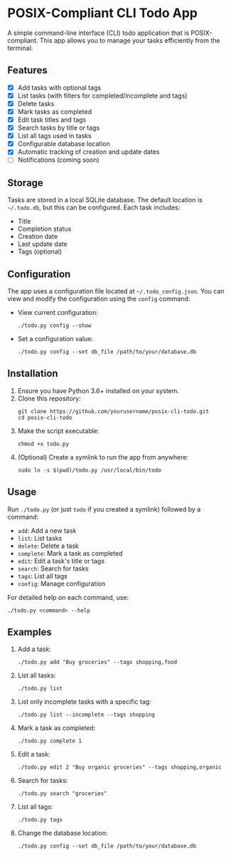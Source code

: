 # POSIX-Compliant CLI Todo App

A simple command-line interface (CLI) todo application that is POSIX-compliant. This app allows you to manage your tasks efficiently from the terminal.

## Features

- [x] Add tasks with optional tags
- [x] List tasks (with filters for completed/incomplete and tags)
- [x] Delete tasks
- [x] Mark tasks as completed
- [x] Edit task titles and tags
- [x] Search tasks by title or tags
- [x] List all tags used in tasks
- [x] Configurable database location
- [x] Automatic tracking of creation and update dates
- [ ] Notifications (coming soon)

## Storage

Tasks are stored in a local SQLite database. The default location is `~/.todo.db`, but this can be configured. Each task includes:
- Title
- Completion status
- Creation date
- Last update date
- Tags (optional)

## Configuration

The app uses a configuration file located at `~/.todo_config.json`. You can view and modify the configuration using the `config` command:

- View current configuration:
  ```
  ./todo.py config --show
  ```
- Set a configuration value:
  ```
  ./todo.py config --set db_file /path/to/your/database.db
  ```

## Installation

1. Ensure you have Python 3.6+ installed on your system.
2. Clone this repository:
   ```
   git clone https://github.com/yourusername/posix-cli-todo.git
   cd posix-cli-todo
   ```
3. Make the script executable:
   ```
   chmod +x todo.py
   ```
4. (Optional) Create a symlink to run the app from anywhere:
   ```
   sudo ln -s $(pwd)/todo.py /usr/local/bin/todo
   ```

## Usage

Run `./todo.py` (or just `todo` if you created a symlink) followed by a command:

- `add`: Add a new task
- `list`: List tasks
- `delete`: Delete a task
- `complete`: Mark a task as completed
- `edit`: Edit a task's title or tags
- `search`: Search for tasks
- `tags`: List all tags
- `config`: Manage configuration

For detailed help on each command, use:
```
./todo.py <command> --help
```

## Examples

1. Add a task:
   ```
   ./todo.py add "Buy groceries" --tags shopping,food
   ```

2. List all tasks:
   ```
   ./todo.py list
   ```

3. List only incomplete tasks with a specific tag:
   ```
   ./todo.py list --incomplete --tags shopping
   ```

4. Mark a task as completed:
   ```
   ./todo.py complete 1
   ```

5. Edit a task:
   ```
   ./todo.py edit 2 "Buy organic groceries" --tags shopping,organic
   ```

6. Search for tasks:
   ```
   ./todo.py search "groceries"
   ```

7. List all tags:
   ```
   ./todo.py tags
   ```

8. Change the database location:
   ```
   ./todo.py config --set db_file /path/to/your/database.db
   ```
